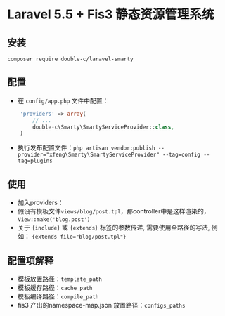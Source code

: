 Laravel 5.5 + Fis3 静态资源管理系统
======


## 安装

```
composer require double-c/laravel-smarty
```

## 配置
* 在 `config/app.php` 文件中配置：
```php
    'providers' => array(
        // ...
        double-c\Smarty\SmartyServiceProvider::class,
    )
```
* 执行发布配置文件：`php artisan vendor:publish --provider="xfeng\Smarty\SmartyServiceProvider" --tag=config --tag=plugins`


## 使用
* 加入providers：
* 假设有模板文件`views/blog/post.tpl`，那controller中是这样渲染的，`View::make('blog.post')`
* 关于 `{include}` 或 `{extends}` 标签的参数传递, 需要使用全路径的写法, 例如： `{extends file="blog/post.tpl"}`


## 配置项解释
* 模板放置路径：`template_path`
* 模板缓存路径：`cache_path`
* 模板编译路径：`compile_path`
* fis3 产出的namespace-map.json 放置路径：`configs_paths`
